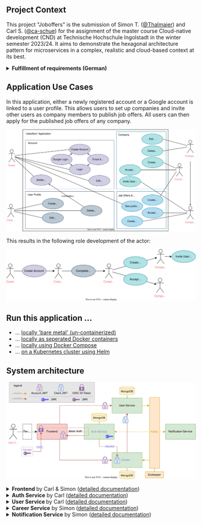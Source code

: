 ## Project Context

This project "Joboffers" is the submission of Simon T. ([@Thalmaier](https://github.com/Thalmaier)) and Carl S. ([@ca-schue](https://github.com/ca-schue)) for the assignment of the master course Cloud-native development (CND) at Technische Hochschule Ingolstadt in the winter semester 2023/24.
It aims to demonstrate the hexagonal architecture pattern for microservices in a complex, realistic and cloud-based context at its best.

<details xmlns="http://www.w3.org/1999/html">
  
<summary><b>Fulfillment of requirements (German) </b></summary>

<br>

<blockquote>
<cite><b>"Das Anwendungsbeispiel muss je Team-Mitglied mindestens aus zwei Diensten bestehen und Daten erfassen, ein Dienst sollte Anfragen über HTTP entgegen nehmen."</b></cite>

- [x] Four microservices acquire data via the frontend or inter-service communication via HTTP and additionally Kafka events. For more details, refer to section ["System architecture"](#system-architecture):
- <b><i>Auth service</i></b> (Carl)
- <b><i>User service</i></b> (Carl)
- <b><i>Career service</i></b> (Simon)
- <b><i>Notification service</i></b> (Simon)
<p style="margin: 0;">&nbsp;&nbsp;&nbsp;&nbsp;&nbsp;&nbsp;The frontend and the deployment of the application was developed in an equal split of work.</p>
</blockquote>


<blockquote>
<cite><b>"Realisieren Sie je Team-Mitglied mindestens einen Dienst unter Verwendung eines modernen Architekturansatzes."</b></cite>

- [x] Our personal commitment was to implement each of the four services in the best possible way according to the guidelines of the hexagonal architecture as described in the lecture and literature. A comprehensive architecture description can be found in the [detailed service documentation of the system architecture](#system-architecture).

</blockquote>


<blockquote>
<cite><b>"Ergänzen Sie ein kleines Frontend, welches die realisierte Backend-Funktionalität nutzt."</b></cite>

- [x] We created a frontend in React in order to deploy the microservices in a realistic production environment.
</blockquote>


<blockquote>
<cite><b>"Ergänzen Sie für die Dienste einfache Unit-Tests, die den jeweiligen Dienst überprüfen, eine vollständige Test-Abdeckung ist nicht notwendig."</b></cite>

- [x] The core functionality is verified by either fully mocked unit tests or slice tests with selected autowired components. Additionally, relevant use cases are verified by end-to-end integration tests in the respective microservice.
</blockquote>


<blockquote>
<cite><b>"Dokumentieren Sie kurz, was nötig ist, um die Dienste in einer VM zu installieren und zu starten."</b></cite>

- [x] This readme is the starting point for the documentation.
   Detailed instructions are provided for each of the four execution environments...
  - ["bare metal"](.documentation/bare-metal.md) (equivalent to "local VM"), 
  - as ["separate Docker containers"](.documentation/docker-seperated.md), 
  - using ["Docker Compose"](.documentation/docker-compose.md) 
  - and on a ["Kubernetes cluster with Helm"](.documentation/kubernetes-helm.md).
</blockquote>


<blockquote>
<cite><b>"Erstellen Sie Dockerfiles, welches je einen Dienst zur Ausführung bringt und Dokumentieren Sie, wie diese Dienste installiert und gestartet werden."</b></cite>

- [x] Dockerfiles were written for each service as well as for the React frontend. The configuration and execution is described in ["Run the Application as Separate Docker Containers"](.documentation/docker-seperated.md).
</blockquote>


<blockquote>
<cite><b>"Erstellen Sie ein Docker-Compose-File, welche alle Dienste konfiguriert und Dokumentieren Sie, wie diese Datei genutzt wird, ergänzen Sie einen Load-Balancer (z.B. nginx) um Anfragen zu verteilen. Achten Sie auf die Konfiguration Ihrer Volumes."</b></cite>

- [x] A Docker-Compose file starts all four services, the React frontend and an Ngninx load balancer in an ordered sequence. In addition, the entire auxiliary infrastructure including all volumes is set up and configured.
An intuitive concept with environment variables was established to simplify configuration. See ["Run the application with Docker Compose"](.documentation/docker-compose.md).
</blockquote>


<blockquote>
<cite><b>"Erstellen Sie Kubernetes-Manifeste, welche Ihre Dienste konfiguriert."</b></cite>

- [x] As a cloud-native application, Kubernetes manifests were written for the entire system context. In order to achieve a realistic production environment, a Helm Chart was also written for deployment on a cluster. Detailed information can be found under ["Run the Application on a Kubernetes Cluster using Helm"](.documentation/kubernetes-helm.md).
</blockquote>


<blockquote>
<cite><b>"Automatisieren Sie den Bauprozess (die Bereitstellung ist nicht zwingend erforderlich) in einer wählbaren Umgebung, verwenden Sie hierfür z.B. das GitLab und verfügbare GitLab-CI."</b></cite>

- [x] The application was developed using CI/CD pipelines in GitHub Actions.
  In each multi-job pipeline, the service is built and comprehensively tested - depending on the test duration, additional integration tests are performed. At the end of each pipeline, a Docker image is created and uploaded to the [Docker Hub Registry](https://hub.docker.com/repositories/caschuen). Please refer to [`.github/workflows`](.github/workflows).

  <a href="https://github.com/ca-schue/cnd-joboffers/actions/workflows/auth-service.yml"><img src="https://github.com/ca-schue/cnd-joboffers/actions/workflows/auth-service.yml/badge.svg" alt="auth-service-ci"></a>
  <a href="https://github.com/ca-schue/cnd-joboffers/actions/workflows/user-service.yml"><img src="https://github.com/ca-schue/cnd-joboffers/actions/workflows/user-service.yml/badge.svg" alt="user-service-ci"></a>
  <a href="https://github.com/ca-schue/cnd-joboffers/actions/workflows/career-service.yml"><img src="https://github.com/ca-schue/cnd-joboffers/actions/workflows/career-service.yml/badge.svg" alt="career-service-ci"></a>
  <a href="https://github.com/ca-schue/cnd-joboffers/actions/workflows/notification-service.yml"><img src="https://github.com/ca-schue/cnd-joboffers/actions/workflows/notification-service.yml/badge.svg" alt="notification-service-ci"></a>
  <a href="https://github.com/ca-schue/cnd-joboffers/actions/workflows/frontend.yml"><img src="https://github.com/ca-schue/cnd-joboffers/actions/workflows/frontend.yml/badge.svg" alt="frontend-ci"></a>
</blockquote>


<blockquote>
<cite><b>"Skizzieren Sie die realisierte finale Service-Architektur und die innere Architektur eines Dienstes."</b></cite>

- [x] Section ["System architecture"](#system-architecture) illustrates the service interactions.
  Beyond this, for each individual service, its relevance in the overall system context as well as its technical implementation are documented together with a detailed visualisation and explanation of the internal architecture.
</blockquote>


</details>

## Application Use Cases

In this application, either a newly registered account or a Google account is linked to a user profile.
This allows users to set up companies and invite other users as company members to publish job offers.
All users can then apply for the published job offers of any company.

![Use Cases](./.documentation/figures/use-cases.svg)

This results in the following role development of the actor:

![Actor role evolution](./.documentation/figures/actor-role-evolution.svg)

## Run this application ...
- ... [locally 'bare metal' (un-containerized)](.documentation/bare-metal.md)
- ... [locally as seperated Docker containers](.documentation/docker-seperated.md)
- ... [locally using Docker Compose](.documentation/docker-compose.md)
- ... [on a Kubernetes cluster using Helm](.documentation/kubernetes-helm.md)

## System architecture

![System Architecture](./.documentation/figures/system-architecture.svg)

<details xmlns="http://www.w3.org/1999/html">
<summary><b>Frontend </b> by Carl & Simon (<a href=".documentation/frontend.md">detailed documentation</a>)
  </summary>
  
  - Uses the provided HTTP Api of the services to implement the use cases in a GUI
  - Handles OIDC Authentication 
</details>

<details xmlns="http://www.w3.org/1999/html">
  <summary><b>Auth Service</b> by Carl (<a href=".documentation/auth-service.md">detailed documentation</a>)</summary>
  
  - Implements external and internal authentication and authorization across the application using JWT
  - Synchronizes accounts with user profiles by processing asynchronous User Service events.
</details>

<details xmlns="http://www.w3.org/1999/html">
  <summary><b>User Service </b> by Carl (<a href=".documentation/user-service.md">detailed documentation</a>)</summary>
  
  - Responsible for consistent lifecycle of user profiles and companies.
  - Ensures consistency between accounts and user profiles and account by acting as an asynchronous ordering party for the Auth Service.
</details>

<details xmlns="http://www.w3.org/1999/html">
  <summary><b>Career Service</b> by Simon (<a href=".documentation/career-service.md">detailed documentation</a>)</summary>
   
  - Contains main business logic to create, edit and delete job offers / job applications
  - Has integration with the user-service over HTTP Api and Kafka events
  - Uses CQRS and Event-sourcing
</details>

<details xmlns="http://www.w3.org/1999/html">
  <summary><b>Notification Service</b> by Simon (<a href=".documentation/notification-service.md">detailed documentation</a>)</summary>

  - Small microservice that listens to events sent to the kafka event bus and prints information out to the console
</details>


